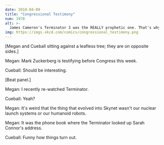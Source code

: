 ```yaml
---
date: 2018-04-09
title: "Congressional Testimony"
num: 1978
alt: >-
  James Cameron's Terminator 3 was the REALLY prophetic one. That's why Skynet sent a robot back to the 1990s to prevent him from ever making it, ultimately handing the franchise over to other directors.
img: https://imgs.xkcd.com/comics/congressional_testimony.png
---
```

[Megan and Cueball sitting against a leafless tree; they are on opposite sides.]

Megan: Mark Zuckerberg is testifying before Congress this week.

Cueball: Should be interesting.

[Beat panel.]

Megan: I recently re-watched Terminator.

Cueball: Yeah?

Megan: It's weird that the thing that evolved into Skynet wasn't our nuclear launch systems or our humanoid robots.

Megan: It was the phone book where the Terminator looked up Sarah Connor's address.

Cueball: Funny how things turn out.